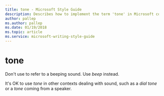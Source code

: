 ```yaml
---
title: tone - Microsoft Style Guide
description: Describes how to implement the term 'tone' in Microsoft content' and clarifies to refrain from using it as a beeping sound.
author: pallep
ms.author: pallep
ms.date: 01/19/2018
ms.topic: article
ms.service: microsoft-writing-style-guide
---
```


# tone

Don't use to refer to a beeping sound. Use *beep* instead. 

It's OK to use *tone* in other contexts dealing with sound, such as a *dial tone* or a *tone* coming from a speaker. 
